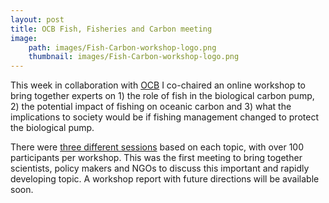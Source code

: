 ```yaml
---
layout: post
title: OCB Fish, Fisheries and Carbon meeting
image: 
    path: images/Fish-Carbon-workshop-logo.png
    thumbnail: images/Fish-Carbon-workshop-logo.png
---
```


This week in collaboration with  [OCB](https://https://www.us-ocb.org/) I co-chaired an online workshop to bring together experts on 1) the role of fish in the biological carbon pump, 2) the potential impact of fishing on oceanic carbon and 3) what the implications to society would be if fishing management changed to protect the biological pump. 


There were [three different sessions](https://www.us-ocb.org/fish-fisheries-and-carbon/) based on each topic, with over 100 participants per workshop. This was the first meeting to bring together scientists, policy makers and NGOs to discuss this important and rapidly developing topic. A workshop report with future directions will be available soon.
